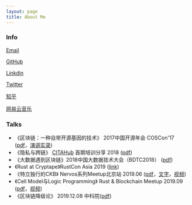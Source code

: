 ```yaml
---
layout: page
title: About Me
---
```


### Info

[Email](mailto:rink1969@gmail.com)

[GitHub](https://github.com/rink1969)

[Linkdin](https://www.linkedin.com/in/%E5%BF%97%E4%BC%9F-%E5%AE%81-5a4a01b5)

[Twitter](https://twitter.com/Wei18327103)

[知乎](https://www.zhihu.com/people/rink-ning)

[网易云音乐](https://music.163.com/#/user/home?id=97107751)

### Talks

- 《区块链：一种自带开源基因的技术》 2017中国开源年会 COSCon'17 ([pdf](/assets/talks/COSCon17.pdf)，[演讲实录](https://www.weibo.com/ttarticle/p/show?id=2309404179001269682303))
- 《隐私与跨链》 [CITAHub](https://www.citahub.com/) 首期培训分享 2018 ([pdf](/assets/talks/privacy-and-crosschain.pdf))
- 《大数据遇到区块链》2018中国大数据技术大会（BDTC2018） ([pdf](/assets/talks/BDTC2018.pdf))
- 《Rust at Cryptape》RustCon Asia 2019 ([link](https://github.com/rink1969/RustconAsia2019_cryptape_workshop))
- 《特立独行的CKB》 Nervos系列Meetup北京站 2019.06  ([pdf](/assets/talks/ckb.pdf)，[文字](https://www.jianshu.com/p/2ec5d396079e)，[视频](https://www.bilibili.com/video/av54695988/))
- 《Cell Model与Logic Programming》 Rust & Blockchain Meetup 2019.09 ([pdf](/assets/talks/Cell-Model-and-Logic-Programming.pdf)，[视频](https://www.youtube.com/watch?v=0rytag5Jktw))
- 《区块链降级论》 2019.12.08 中科院([pdf](/assets/talks/blockchain-downgrade.pdf))